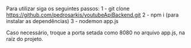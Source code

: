 Para utilizar siga os seguintes passos: 
1 - git clone https://github.com/pedrosarkis/youtubeApiBackend.git
2 - npm i (para instalar as dependências)
3 - nodemon app.js

Caso necessário, troque a porta setada como 8080 no arquivo app.js, na raíz do projeto. 
